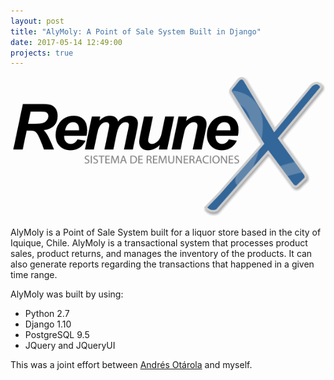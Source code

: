 ```yaml
---
layout: post
title: "AlyMoly: A Point of Sale System Built in Django"
date: 2017-05-14 12:49:00
projects: true
---
```

![Remunex](/assets/images/projects/Remunex.png)

AlyMoly is a Point of Sale System built for a liquor store based in the city of Iquique, Chile. AlyMoly is a transactional system that processes product sales, product returns, and manages the inventory of the products. It can also generate reports regarding the transactions that happened in a given time range.

AlyMoly was built by using:
* Python 2.7
* Django 1.10
* PostgreSQL 9.5
* JQuery and JQueryUI

This was a joint effort between [Andrés Otárola](https://github.com/aotarola) and myself.
